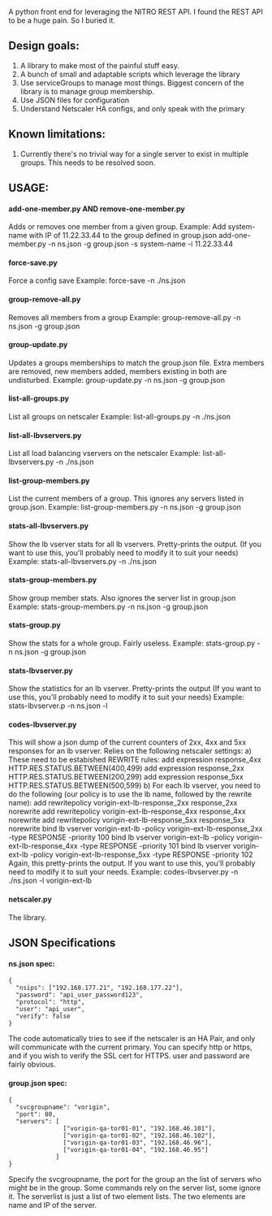 A python front end for leveraging the NITRO REST API.
I found the REST API to be a huge pain.  So I buried it.

## Design goals:

1. A library to make most of the painful stuff easy.
2. A bunch of small and adaptable scripts which leverage the library
3. Use serviceGroups to manage most things.  Biggest concern of the
   library is to manage group membership.  
4. Use JSON files for configuration
5. Understand Netscaler HA configs, and only speak with the primary

## Known limitations:

1. Currently there's no trivial way for a single server to exist in
   multiple groups.  This needs to be resolved soon.

## USAGE:
#### add-one-member.py AND remove-one-member.py
Adds or removes one member from a given group.
Example: Add system-name with IP of 11.22.33.44 to the group defined in group.json
    add-one-member.py -n ns.json -g group.json -s system-name -i 11.22.33.44

#### force-save.py
Force a config save
Example:
    force-save -n ./ns.json

#### group-remove-all.py
Removes all members from a group
Example:
    group-remove-all.py -n ns.json -g group.json

#### group-update.py
Updates a groups memberships to match the group.json file.  Extra
members are removed, new members added, members existing in both
are undisturbed.
Example:
    group-update.py -n ns.json -g group.json

#### list-all-groups.py
List all groups on netscaler
Example:
    list-all-groups.py -n ./ns.json

#### list-all-lbvservers.py
List all load balancing vservers on the netscaler
Example:
    list-all-lbvservers.py -n ./ns.json

#### list-group-members.py
List the current members of a group.  This ignores any servers listed
in group.json.
Example:
    list-group-members.py -n ns.json -g group.json

#### stats-all-lbvservers.py
Show the lb vserver stats for all lb vservers.  Pretty-prints the output.
(If you want to use this, you'll probably need to modify it to suit your
needs)
Example:
    stats-all-lbvservers.py -n ./ns.json

#### stats-group-members.py
Show group member stats.  Also ignores the server list in
group.json
Example:
    stats-group-members.py -n ns.json -g group.json

#### stats-group.py
Show the stats for a whole group.  Fairly useless.
Example:
    stats-group.py -n ns.json -g group.json

#### stats-lbvserver.py
Show the statistics for an lb vserver.  Pretty-prints the output
(If you want to use this, you'll probably need to modify it to suit your
needs)
Example:
    stats-lbvserver.p -n ns.json -l <lb-vserver-name>

#### codes-lbvserver.py
This will show a json dump of the current counters of 2xx, 4xx and 5xx
responses for an lb vserver.  Relies on the following netscaler settings:
a) These need to be estabished REWRITE rules:
    add expression response_4xx HTTP.RES.STATUS.BETWEEN(400,499)
    add expression response_2xx HTTP.RES.STATUS.BETWEEN(200,299)
    add expression response_5xx HTTP.RES.STATUS.BETWEEN(500,599)
b) For each lb vserver, you need to do the following (our policy is
to use the lb name, followed by the rewrite name):
    add rewritepolicy vorigin-ext-lb-response_2xx response_2xx norewrite
    add rewritepolicy vorigin-ext-lb-response_4xx response_4xx norewrite
    add rewritepolicy vorigin-ext-lb-response_5xx response_5xx norewrite
    bind lb vserver vorigin-ext-lb -policy vorigin-ext-lb-response_2xx -type RESPONSE -priority 100
    bind lb vserver vorigin-ext-lb -policy vorigin-ext-lb-response_4xx -type RESPONSE -priority 101
    bind lb vserver vorigin-ext-lb -policy vorigin-ext-lb-response_5xx -type RESPONSE -priority 102
Again, this pretty-prints the output. If you want to use this, you'll
probably need to modify it to suit your needs.
Example:
    codes-lbvserver.py -n ./ns.json -l vorigin-ext-lb

#### netscaler.py
The library.

## JSON Specifications

#### ns.json spec:
    {
      "nsips": ["192.168.177.21", "192.168.177.22"],
      "password": "api_user_password123",
      "protocol": "http",
      "user": "api_user",
      "verify": false
    }

The code automatically tries to see if the netscaler is an HA Pair,
and only will communicate with the current primary.  You can specify
http or https, and if you wish to verify the SSL cert for HTTPS.
user and password are fairly obvious.

#### group.json spec:
    {
      "svcgroupname": "vorigin",
      "port": 80,
      "servers": [
                   ["vorigin-qa-tor01-01", "192.168.46.101"],
                   ["vorigin-qa-tor01-02", "192.168.46.102"],
                   ["vorigin-qa-tor01-03", "192.168.46.96"],
                   ["vorigin-qa-tor01-04", "192.168.46.95"]
                 ]
    }

Specify the svcgroupname, the port for the group an the list of
servers who might be in the group.  Some commands rely on the
server list, some ignore it.  The serverlist is just a list of
two element lists.  The two elements are name and IP of the server.
